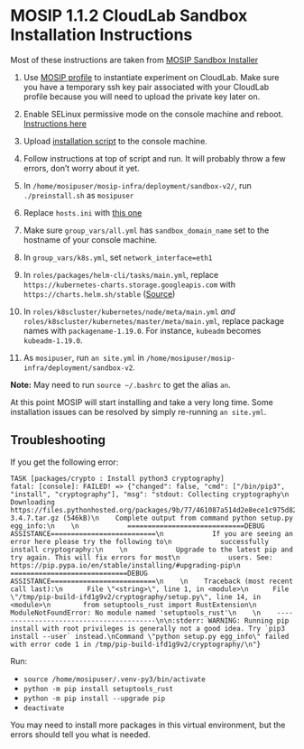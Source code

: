 # MOSIP 1.1.2 CloudLab Sandbox Installation Instructions

Most of these instructions are taken from [MOSIP Sandbox Installer](https://docs.mosip.io/platform/build-and-deploy/sandbox-installer)

1. Use [MOSIP profile](https://raw.githubusercontent.com/fretbuzz/MOSIP-Setup-Instructions/main/cloudlab_specific/MOSIP%20Profile%20genlib%20Script.txt) to instantiate experiment on CloudLab. Make sure you have a temporary ssh key pair associated with your CloudLab profile because you will need to upload the private key later on.

2. Enable SELinux permissive mode on the console machine and reboot. [Instructions here](https://phoenixnap.com/kb/enable-selinux-centos)

3. Upload [installation script](/cloudlab_specific/MOSIP%20Installation%20Script.txt) to the console machine.

4. Follow instructions at top of script and run. It will probably throw a few errors, don’t worry about it yet.

5. In `/home/mosipuser/mosip-infra/deployment/sandbox-v2/`, run `./preinstall.sh` as `mosipuser`

6. Replace `hosts.ini` with [this one](/cloudlab_specific/hosts.ini)

7. Make sure `group_vars/all.yml` has `sandbox_domain_name` set to the hostname of your console machine.

8. In `group_vars/k8s.yml`, set `network_interface=eth1`

9. In `roles/packages/helm-cli/tasks/main.yml`, replace `https://kubernetes-charts.storage.googleapis.com` with `https://charts.helm.sh/stable` ([Source](https://stackoverflow.com/a/65404574/15117449))

10. In `roles/k8scluster/kubernetes/node/meta/main.yml` *and* `roles/k8scluster/kubernetes/master/meta/main.yml`, replace package names with `packagename-1.19.0`. For instance, `kubeadm` becomes `kubeadm-1.19.0`. 

11. As `mosipuser`, run `an site.yml` in `/home/mosipuser/mosip-infra/deployment/sandbox-v2`. 

**Note:** May need to run `source ~/.bashrc` to get the alias `an`. 

At this point MOSIP will start installing and take a very long time. Some installation issues can be resolved by simply re-running `an site.yml`.

## Troubleshooting

If you get the following error:
```
TASK [packages/crypto : Install python3 cryptography]
fatal: [console]: FAILED! => {"changed": false, "cmd": ["/bin/pip3", "install", "cryptography"], "msg": "stdout: Collecting cryptography\n  Downloading https://files.pythonhosted.org/packages/9b/77/461087a514d2e8ece1c975d8216bc03f7048e6090c5166bc34115afdaa53/cryptography-3.4.7.tar.gz (546kB)\n    Complete output from command python setup.py egg_info:\n    \n            =============================DEBUG ASSISTANCE==========================\n            If you are seeing an error here please try the following to\n            successfully install cryptography:\n    \n            Upgrade to the latest pip and try again. This will fix errors for most\n            users. See: https://pip.pypa.io/en/stable/installing/#upgrading-pip\n            =============================DEBUG ASSISTANCE==========================\n    \n    Traceback (most recent call last):\n      File \"<string>\", line 1, in <module>\n      File \"/tmp/pip-build-ifd1g9v2/cryptography/setup.py\", line 14, in <module>\n        from setuptools_rust import RustExtension\n    ModuleNotFoundError: No module named 'setuptools_rust'\n    \n    ----------------------------------------\n\n:stderr: WARNING: Running pip install with root privileges is generally not a good idea. Try `pip3 install --user` instead.\nCommand \"python setup.py egg_info\" failed with error code 1 in /tmp/pip-build-ifd1g9v2/cryptography/\n"}
```
Run:
* `source /home/mosipuser/.venv-py3/bin/activate`
* `python -m pip install setuptools_rust`
* `python -m pip install --upgrade pip`
* `deactivate` 

You may need to install more packages in this virtual environment, but the errors should tell you what is needed.
